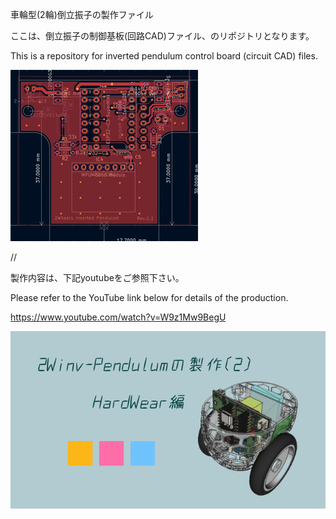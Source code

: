 車輪型(2輪)倒立振子の製作ファイル

ここは、倒立振子の制御基板(回路CAD)ファイル、のリポジトリとなります。

This is a repository for inverted pendulum control board (circuit CAD) files.

![sample_pic2.png](./sample_pic2.png)

//

製作内容は、下記youtubeをご参照下さい。

Please refer to the YouTube link below for details of the production.

https://www.youtube.com/watch?v=W9z1Mw9BegU

![sample_pic1.png](./sample_pic1.png)
